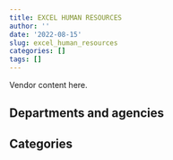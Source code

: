 ```yaml
---
title: EXCEL HUMAN RESOURCES
author: ''
date: '2022-08-15'
slug: excel_human_resources
categories: []
tags: []
---
```


<script src="/rmarkdown-libs/htmlwidgets/htmlwidgets.js"></script>
<link href="/rmarkdown-libs/datatables-css/datatables-crosstalk.css" rel="stylesheet" />
<script src="/rmarkdown-libs/datatables-binding/datatables.js"></script>
<script src="/rmarkdown-libs/jquery/jquery-3.6.0.min.js"></script>
<link href="/rmarkdown-libs/dt-core-bootstrap/css/dataTables.bootstrap.min.css" rel="stylesheet" />
<link href="/rmarkdown-libs/dt-core-bootstrap/css/dataTables.bootstrap.extra.css" rel="stylesheet" />
<script src="/rmarkdown-libs/dt-core-bootstrap/js/jquery.dataTables.min.js"></script>
<script src="/rmarkdown-libs/dt-core-bootstrap/js/dataTables.bootstrap.min.js"></script>
<link href="/rmarkdown-libs/crosstalk/css/crosstalk.min.css" rel="stylesheet" />
<script src="/rmarkdown-libs/crosstalk/js/crosstalk.min.js"></script>
<script src="/rmarkdown-libs/htmlwidgets/htmlwidgets.js"></script>
<link href="/rmarkdown-libs/datatables-css/datatables-crosstalk.css" rel="stylesheet" />
<script src="/rmarkdown-libs/datatables-binding/datatables.js"></script>
<script src="/rmarkdown-libs/jquery/jquery-3.6.0.min.js"></script>
<link href="/rmarkdown-libs/dt-core-bootstrap/css/dataTables.bootstrap.min.css" rel="stylesheet" />
<link href="/rmarkdown-libs/dt-core-bootstrap/css/dataTables.bootstrap.extra.css" rel="stylesheet" />
<script src="/rmarkdown-libs/dt-core-bootstrap/js/jquery.dataTables.min.js"></script>
<script src="/rmarkdown-libs/dt-core-bootstrap/js/dataTables.bootstrap.min.js"></script>
<link href="/rmarkdown-libs/crosstalk/css/crosstalk.min.css" rel="stylesheet" />
<script src="/rmarkdown-libs/crosstalk/js/crosstalk.min.js"></script>

Vendor content here.

## Departments and agencies

<div id="htmlwidget-1" style="width:100%;height:auto;" class="datatables html-widget"></div>
<script type="application/json" data-for="htmlwidget-1">{"x":{"style":"bootstrap","filter":"none","vertical":false,"data":[["<a href=\"/departments/aafc-aac/\">Agriculture and Agri-Food Canada<\/a>","<a href=\"/departments/aandc-aadnc/\">Crown-Indigenous Relations and Northern Affairs Canada<\/a>","<a href=\"/departments/atssc-scdata/\">Administrative Tribunals Support Service of Canada<\/a>","<a href=\"/departments/cas-satj/\">Courts Administration Service<\/a>","<a href=\"/departments/cbsa-asfc/\">Canada Border Services Agency<\/a>","<a href=\"/departments/cer-rec/\">Canada Energy Regulator<\/a>","<a href=\"/departments/cfia-acia/\">Canadian Food Inspection Agency<\/a>","<a href=\"/departments/chrc-ccdp/\">Canadian Human Rights Commission<\/a>","<a href=\"/departments/cic/\">Immigration, Refugees and Citizenship Canada<\/a>","<a href=\"/departments/cihr-irsc/\">Canadian Institutes of Health Research<\/a>","<a href=\"/departments/cnsc-ccsn/\">Canadian Nuclear Safety Commission<\/a>","<a href=\"/departments/cpc-cpp/\">Civilian Review and Complaints Commission for the RCMP<\/a>","<a href=\"/departments/cra-arc/\">Canada Revenue Agency<\/a>","<a href=\"/departments/crtc/\">Canadian Radio-television and Telecommunications Commission<\/a>","<a href=\"/departments/csa-asc/\">Canadian Space Agency<\/a>","<a href=\"/departments/csc-scc/\">Correctional Service of Canada<\/a>","<a href=\"/departments/csps-efpc/\">Canada School of Public Service<\/a>","<a href=\"/departments/cta-otc/\">Canadian Transportation Agency<\/a>","<a href=\"/departments/dfatd-maecd/\">Global Affairs Canada<\/a>","<a href=\"/departments/dfo-mpo/\">Fisheries and Oceans Canada<\/a>","<a href=\"/departments/dnd-mdn/\">National Defence<\/a>","<a href=\"/departments/ec/\">Environment and Climate Change Canada<\/a>","<a href=\"/departments/elections/\">Elections Canada<\/a>","<a href=\"/departments/esdc-edsc/\">Employment and Social Development Canada<\/a>","<a href=\"/departments/fin/\">Department of Finance Canada<\/a>","<a href=\"/departments/fintrac-canafe/\">Financial Transactions and Reports Analysis Centre of Canada<\/a>","<a href=\"/departments/fja-cmf/\">Office of the Commissioner for Federal Judicial Affairs Canada<\/a>","<a href=\"/departments/hc-sc/\">Health Canada<\/a>","<a href=\"/departments/iaac-aeic/\">Impact Assessment Agency of Canada<\/a>","<a href=\"/departments/ic/\">Innovation, Science and Economic Development Canada<\/a>","<a href=\"/departments/infc/\">Infrastructure Canada<\/a>","<a href=\"/departments/irb-cisr/\">Immigration and Refugee Board of Canada<\/a>","<a href=\"/departments/isc-sac/\">Indigenous Services Canada<\/a>","<a href=\"/departments/jus/\">Department of Justice Canada<\/a>","<a href=\"/departments/lac-bac/\">Library and Archives Canada<\/a>","<a href=\"/departments/mgerc-ceegm/\">Military Grievances External Review Committee<\/a>","<a href=\"/departments/mpcc-cppm/\">Military Police Complaints Commission of Canada<\/a>","<a href=\"/departments/nrc-cnrc/\">National Research Council Canada<\/a>","<a href=\"/departments/nrcan-rncan/\">Natural Resources Canada<\/a>","<a href=\"/departments/nserc-crsng/\">Natural Sciences and Engineering Research Council of Canada<\/a>","<a href=\"/departments/oag-bvg/\">Office of the Auditor General of Canada<\/a>","<a href=\"/departments/ocl-cal/\">Office of the Commissioner of Lobbying of Canada<\/a>","<a href=\"/departments/ocol-clo/\">Office of the Commissioner of Official Languages<\/a>","<a href=\"/departments/oic-ci/\">Office of the Information Commissioner of Canada<\/a>","<a href=\"/departments/opc-cpvp/\">Office of the Privacy Commissioner of Canada<\/a>","<a href=\"/departments/osfi-bsif/\">Office of the Superintendent of Financial Institutions Canada<\/a>","<a href=\"/departments/oto-boc/\">Office of the Taxpayers' Ombudsperson<\/a>","<a href=\"/departments/pc/\">Parks Canada<\/a>","<a href=\"/departments/pch/\">Canadian Heritage<\/a>","<a href=\"/departments/pco-bcp/\">Privy Council Office<\/a>","<a href=\"/departments/phac-aspc/\">Public Health Agency of Canada<\/a>","<a href=\"/departments/pmprb-cepmb/\">Patented Medicine Prices Review Board Canada<\/a>","<a href=\"/departments/ppsc-sppc/\">Public Prosecution Service of Canada<\/a>","<a href=\"/departments/ps-sp/\">Public Safety Canada<\/a>","<a href=\"/departments/psc-cfp/\">Public Service Commission of Canada<\/a>","<a href=\"/departments/psic-ispc/\">Office of the Public Sector Integrity Commissioner of Canada<\/a>","<a href=\"/departments/pwgsc-tpsgc/\">Public Services and Procurement Canada<\/a>","<a href=\"/departments/rcmp-grc/\">Royal Canadian Mounted Police<\/a>","<a href=\"/departments/ssc-spc/\">Shared Services Canada<\/a>","<a href=\"/departments/sshrc-crsh/\">Social Sciences and Humanities Research Council of Canada<\/a>","<a href=\"/departments/statcan/\">Statistics Canada<\/a>","<a href=\"/departments/swc-cfc/\">Status of Women Canada<\/a>","<a href=\"/departments/tbs-sct/\">Treasury Board of Canada Secretariat<\/a>","<a href=\"/departments/tc/\">Transport Canada<\/a>","<a href=\"/departments/tsb-bst/\">Transportation Safety Board of Canada<\/a>","<a href=\"/departments/vac-acc/\">Veterans Affairs Canada<\/a>","<a href=\"/departments/wage/\">Department for Women and Gender Equality<\/a>"],["$   170,992.86","$   117,182.86","$   131,433.76","$    80,840.56","$   469,020.44","$    49,777.82","$   654,594.16",null,"$ 7,793,310.58","$    81,725.92","$   304,846.16","$    37,980.81","$ 1,476,706.04","$   276,268.05",null,"$    80,493.41","$    16,757.85","$    41,735.50","$ 6,722,170.82","$ 1,728,816.25","$ 6,040,636.73","$ 1,702,195.29","$ 1,119,741.69","$   152,962.14","$   102,831.12",null,"$    57,048.88","$ 5,073,312.55",null,"$ 6,874,994.45","$   104,934.21",null,"$    42,305.59",null,"$    24,927.76","$     4,520.10",null,"$ 1,822,649.23","$ 2,673,452.71","$   274,566.92",null,null,"$    19,577.25","$   317,146.01","$    19,057.11","$   682,968.87","$    22,107.60","$ 1,191,971.74","$   438,548.97","$   431,824.87","$   362,173.51","$    19,736.41","$   501,428.99","$    48,403.77","$    53,139.57",null,"$   748,943.81","$    37,506.93","$   604,998.73","$    45,979.36","$   277,980.38","$   155,456.49","$ 2,034,967.20","$   267,894.79",null,"$    42,310.34",null],["$    70,203.22",null,"$    14,615.98","$    85,667.74","$   806,870.44","$    58,273.62","$ 1,166,502.51","$    11,745.12","$ 2,681,026.36","$    78,835.68","$         0.00","$    59,057.39","$   331,226.78","$   287,946.78",null,"$    47,858.48",null,"$    16,689.28","$ 5,842,737.54","$ 1,995,455.75","$ 5,404,197.80","$ 2,029,995.81","$ 2,232,811.70","$   115,597.79","$   168,700.84","$   162,898.32",null,"$ 5,204,084.32","$     3,961.78","$ 6,866,058.47","$   127,943.91",null,"$   130,454.98","$   232,147.12","$    24,990.00","$   115,262.58",null,"$ 1,721,487.55","$ 3,213,135.14","$   455,622.27",null,"$     5,007.66","$    24,659.25","$   721,836.77","$   159,643.27","$ 1,251,044.78",null,"$   768,823.33","$   626,182.49","$   349,761.67","$   418,810.23","$    24,164.59","$   145,934.67","$    18,567.63","$   156,659.52","$     9,014.66","$ 1,635,069.74","$    37,506.93","$   503,521.69","$    39,409.10","$    36,535.73","$    69,302.69","$   410,915.89","$    11,390.40",null,null,"$    60,865.56"],[null,"$    78,543.68",null,"$ 1,063,221.89","$   776,146.64","$    97,614.03","$   621,221.40","$   198,314.81","$ 1,021,510.15","$    17,106.96",null,"$    20,770.02","$   167,805.29","$    88,196.57","$    11,035.35","$    49,925.88",null,null,"$ 6,870,981.86","$ 1,574,743.70","$ 9,174,302.40","$ 2,457,811.60","$ 4,032,236.18","$    29,410.61","$   203,471.75","$    64,909.68",null,"$ 4,014,578.00","$   179,568.90","$ 4,271,250.26","$   455,421.75","$   198,790.96","$   466,442.97","$   253,438.03","$    39,571.88",null,"$     2,036.74","$ 2,564,583.58","$ 3,075,878.71","$   609,201.22","$    36,245.88","$    47,381.65",null,"$   427,968.66","$    23,601.38","$ 1,435,909.50",null,"$   347,223.85",null,"$   266,092.25","$ 1,338,654.71",null,"$    73,240.95",null,"$    94,638.74","$    42,819.63","$ 2,991,027.74",null,"$   542,840.70","$    75,809.72",null,null,"$    35,683.80","$   265,859.62","$     2,516.06","$    47,876.29","$   128,426.48"],["$   212,389.85",null,null,"$   796,483.88","$   265,162.75","$    17,257.03","$    58,272.54","$   360,274.39","$   877,009.15",null,null,"$    14,686.46","$   244,834.31","$   151,508.22","$    19,662.98","$    14,838.31",null,"$   209,332.04","$ 8,160,628.98","$ 1,372,422.45","$ 7,920,593.30","$ 2,392,745.06","$ 2,843,386.37","$    46,007.71","$   154,909.60",null,null,"$ 5,335,654.75","$   397,480.21","$ 2,361,439.23","$   412,651.69","$    57,705.40","$   162,234.49","$   252,745.58","$    70,560.00",null,"$    27,659.33","$ 2,041,163.56","$ 2,882,495.12","$   332,970.37",null,"$    53,162.30","$   227,426.75","$     5,101.68",null,"$ 1,448,453.14",null,"$   682,064.19",null,"$   293,426.91","$ 1,267,561.92","$    71,404.70","$   148,278.60",null,"$    49,387.98",null,"$ 2,826,679.77","$    19,072.14","$   169,579.64","$    36,491.51",null,null,"$   963,735.85","$   297,211.84",null,null,"$   462,724.78"]],"container":"<table class=\"table table-striped table-hover row-border order-column display\">\n  <thead>\n    <tr>\n      <th>Department<\/th>\n      <th>2017-2018<\/th>\n      <th>2018-2019<\/th>\n      <th>2019-2020<\/th>\n      <th>2020-2021<\/th>\n    <\/tr>\n  <\/thead>\n<\/table>","options":{"order":[[4,"desc"]],"pageLength":10,"autoWidth":true,"columnDefs":[],"orderClasses":false}},"evals":[],"jsHooks":[]}</script>

## Categories

<div id="htmlwidget-2" style="width:100%;height:auto;" class="datatables html-widget"></div>
<script type="application/json" data-for="htmlwidget-2">{"x":{"style":"bootstrap","filter":"none","vertical":false,"data":[["<a href=\"/categories/1_facilities_and_construction/\">Facilities and construction<\/a>","<a href=\"/categories/10_office_management/\">Office management<\/a>","<a href=\"/categories/11_defence/\">Defence<\/a>","<a href=\"/categories/2_professional_services/\">Professional services<\/a>","<a href=\"/categories/3_information_technology/\">Information technology<\/a>","<a href=\"/categories/4_medical/\">Medical<\/a>","<a href=\"/categories/9_human_capital/\">Human capital<\/a>",null],[null,null,"$     47,128.31","$ 22,433,449.20","$ 32,005,116.45",null,"$     81,430.88","$     62,731.06"],["$    267,141.13",null,null,"$ 19,529,560.32","$ 29,165,758.22",null,"$    286,231.62",null],["$    244,078.00",null,"$    479,076.65","$ 24,907,295.08","$ 26,581,715.16","$     18,348.38","$    670,043.27","$     73,304.55"],["$    243,411.12","$     79,015.52","$    411,815.16","$ 23,529,430.17","$ 24,761,175.67",null,"$    272,965.74","$    191,115.45"]],"container":"<table class=\"table table-striped table-hover row-border order-column display\">\n  <thead>\n    <tr>\n      <th>Category<\/th>\n      <th>2017-2018<\/th>\n      <th>2018-2019<\/th>\n      <th>2019-2020<\/th>\n      <th>2020-2021<\/th>\n    <\/tr>\n  <\/thead>\n<\/table>","options":{"order":[[4,"desc"]],"pageLength":20,"autoWidth":true,"columnDefs":[],"orderClasses":false,"lengthMenu":[10,20,25,50,100]}},"evals":[],"jsHooks":[]}</script>
